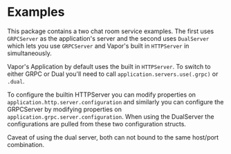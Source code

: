 # Examples

This package contains a two chat room service examples. The first uses `GRPCServer` as the application's server and the second uses `DualServer` which lets you use `GRPCServer` and Vapor's built in `HTTPServer` in simultaneously.

Vapor's Application by default uses the built in `HTTPServer`. To switch to either GRPC or Dual you'll need to call `application.servers.use(.grpc)` or `.dual`.

To configure the builtin HTTPServer you can modify properties on `application.http.server.configuration` and similarly you can configure the GRPCServer by modifying properties on `application.grpc.server.configuration`. When using the DualServer the configurations are pulled from these two configuration structs.

Caveat of using the dual server, both can not bound to the same host/port combination.
